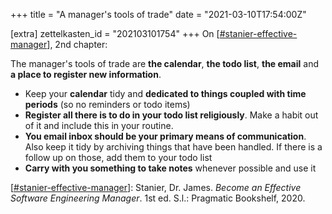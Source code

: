 +++
title = "A manager's tools of trade"
date = "2021-03-10T17:54:00Z"

[extra]
zettelkasten_id = "202103101754"
+++
On [[#stanier-effective-manager](/zettelkasten/tags/stanier-effective-manager)], 2nd chapter:

The manager's tools of trade are **the calendar**, **the todo list**, **the email** and **a place to register new information**.

- Keep your **calendar** tidy and **dedicated to things coupled with time periods** (so no reminders or todo items)
- **Register all there is to do in your todo list religiously**. Make a habit out of it and include this in your routine.
- **You email inbox should be your primary means of communication**. Also keep it tidy by archiving things that have been handled. If there is a follow up on those, add them to your todo list
- **Carry with you something to take notes** whenever possible and use it

[[#stanier-effective-manager](/zettelkasten/tags/stanier-effective-manager)]: Stanier, Dr. James. _Become an Effective Software Engineering Manager_. 1st ed. S.l.: Pragmatic Bookshelf, 2020.

